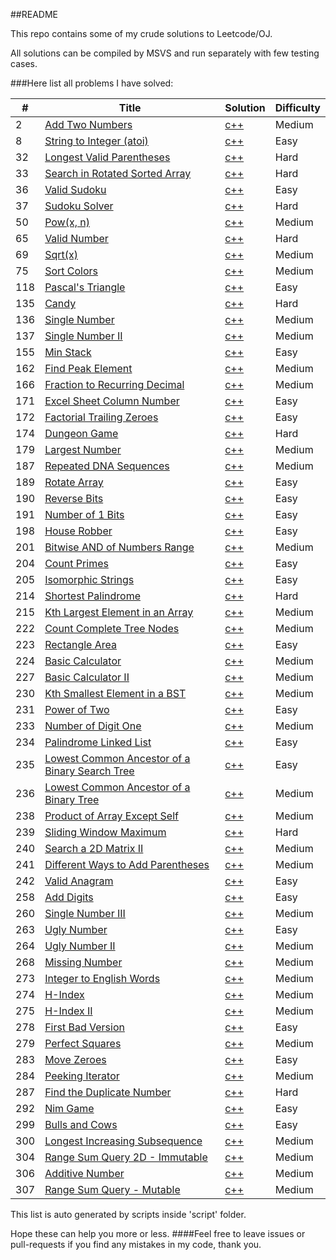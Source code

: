 ##README

This repo contains some of my crude solutions to Leetcode/OJ.

All solutions can be compiled by MSVS and run separately with few testing cases.

###Here list all problems I have solved:

|  #  | Title | Solution | Difficulty |
| --- | ----- | -------- | ---------- |
| 2 | [Add Two Numbers](https://leetcode.com//problems/add-two-numbers/) | [c++](src/AddTwoNumbers/program.cpp) | Medium |
| 8 | [String to Integer (atoi)](https://leetcode.com//problems/string-to-integer-atoi/) | [c++](src/atoi/program.cpp) | Easy |
| 32 | [Longest Valid Parentheses](https://leetcode.com//problems/longest-valid-parentheses/) | [c++](src/LongestValidParentheses/program.cpp) | Hard |
| 33 | [Search in Rotated Sorted Array](https://leetcode.com//problems/search-in-rotated-sorted-array/) | [c++](src/SearchInRotatedSortedArray/program.cpp) | Hard |
| 36 | [Valid Sudoku](https://leetcode.com//problems/valid-sudoku/) | [c++](src/ValidSudoku/program.cpp) | Easy |
| 37 | [Sudoku Solver](https://leetcode.com//problems/sudoku-solver/) | [c++](src/SudokuSolver/program.cpp) | Hard |
| 50 | [Pow(x, n)](https://leetcode.com//problems/powx-n/) | [c++](src/Pow(x,n)/program.cpp) | Medium |
| 65 | [Valid Number](https://leetcode.com//problems/valid-number/) | [c++](src/ValidNumber/program.cpp) | Hard |
| 69 | [Sqrt(x)](https://leetcode.com//problems/sqrtx/) | [c++](src/Sqrt(x)/program.cpp) | Medium |
| 75 | [Sort Colors](https://leetcode.com//problems/sort-colors/) | [c++](src/SortColors/program.cpp) | Medium |
| 118 | [Pascal&#39;s Triangle](https://leetcode.com//problems/pascals-triangle/) | [c++](src/PascalTriangel/program.cpp) | Easy |
| 135 | [Candy](https://leetcode.com//problems/candy/) | [c++](src/Candy/program.cpp) | Hard |
| 136 | [Single Number](https://leetcode.com//problems/single-number/) | [c++](src/SingleNumber/program.cpp) | Medium |
| 137 | [Single Number II](https://leetcode.com//problems/single-number-ii/) | [c++](src/SingleNumberII/program.cpp) | Medium |
| 155 | [Min Stack](https://leetcode.com//problems/min-stack/) | [c++](src/MinStack/program.cpp) | Easy |
| 162 | [Find Peak Element](https://leetcode.com//problems/find-peak-element/) | [c++](src/FindPeakElement/program.cpp) | Medium |
| 166 | [Fraction to Recurring Decimal](https://leetcode.com//problems/fraction-to-recurring-decimal/) | [c++](src/FractiontoRecurringDecimal/program.cpp) | Medium |
| 171 | [Excel Sheet Column Number](https://leetcode.com//problems/excel-sheet-column-number/) | [c++](src/ExcelSheetColumnNumber/program.cpp) | Easy |
| 172 | [Factorial Trailing Zeroes](https://leetcode.com//problems/factorial-trailing-zeroes/) | [c++](src/FactorialTrailingZeroes/program.cpp) | Easy |
| 174 | [Dungeon Game](https://leetcode.com//problems/dungeon-game/) | [c++](src/DungeonGame/program.cpp) | Hard |
| 179 | [Largest Number](https://leetcode.com//problems/largest-number/) | [c++](src/LargestNumber/program.cpp) | Medium |
| 187 | [Repeated DNA Sequences](https://leetcode.com//problems/repeated-dna-sequences/) | [c++](src/RepeatedDNA/program.cpp) | Medium |
| 189 | [Rotate Array](https://leetcode.com//problems/rotate-array/) | [c++](src/RotateArray/program.cpp) | Easy |
| 190 | [Reverse Bits](https://leetcode.com//problems/reverse-bits/) | [c++](src/ReverseBits/program.cpp) | Easy |
| 191 | [Number of 1 Bits](https://leetcode.com//problems/number-of-1-bits/) | [c++](src/Numof1Bits/program.cpp) | Easy |
| 198 | [House Robber](https://leetcode.com//problems/house-robber/) | [c++](src/HouseRober/program.cpp) | Easy |
| 201 | [Bitwise AND of Numbers Range](https://leetcode.com//problems/bitwise-and-of-numbers-range/) | [c++](src/rangebitwiseAnd/program.cpp) | Medium |
| 204 | [Count Primes](https://leetcode.com//problems/count-primes/) | [c++](src/countprime/program.cpp) | Easy |
| 205 | [Isomorphic Strings](https://leetcode.com//problems/isomorphic-strings/) | [c++](src/IsomorphicStrings/program.cpp) | Easy |
| 214 | [Shortest Palindrome](https://leetcode.com//problems/shortest-palindrome/) | [c++](src/ShortestPalindrome/program.cpp) | Hard |
| 215 | [Kth Largest Element in an Array](https://leetcode.com//problems/kth-largest-element-in-an-array/) | [c++](src/KthLargestElem/program.cpp) | Medium |
| 222 | [Count Complete Tree Nodes](https://leetcode.com//problems/count-complete-tree-nodes/) | [c++](src/CountCompleteTreeNode/program.cpp) | Medium |
| 223 | [Rectangle Area](https://leetcode.com//problems/rectangle-area/) | [c++](src/RectangleArea/program.cpp) | Easy |
| 224 | [Basic Calculator](https://leetcode.com//problems/basic-calculator/) | [c++](src/BasicCalculator/program.cpp) | Medium |
| 227 | [Basic Calculator II](https://leetcode.com//problems/basic-calculator-ii/) | [c++](src/BasicCalculator2/program.cpp) | Medium |
| 230 | [Kth Smallest Element in a BST](https://leetcode.com//problems/kth-smallest-element-in-a-bst/) | [c++](src/KthSmallestElementinaBST/program.cpp) | Medium |
| 231 | [Power of Two](https://leetcode.com//problems/power-of-two/) | [c++](src/PowerofTwo/program.cpp) | Easy |
| 233 | [Number of Digit One](https://leetcode.com//problems/number-of-digit-one/) | [c++](src/NumberofDigitOne/program.cpp) | Medium |
| 234 | [Palindrome Linked List](https://leetcode.com//problems/palindrome-linked-list/) | [c++](src/PalindromeLinkedList/program.cpp) | Easy |
| 235 | [Lowest Common Ancestor of a Binary Search Tree](https://leetcode.com//problems/lowest-common-ancestor-of-a-binary-search-tree/) | [c++](src/LowestCommonAncestorofaBinarySearchTree/program.cpp) | Easy |
| 236 | [Lowest Common Ancestor of a Binary Tree](https://leetcode.com//problems/lowest-common-ancestor-of-a-binary-tree/) | [c++](src/LowestCommonAncestorofaBinaryTree/program.cpp) | Medium |
| 238 | [Product of Array Except Self](https://leetcode.com//problems/product-of-array-except-self/) | [c++](src/ProductExceptSelf/program.cpp) | Medium |
| 239 | [Sliding Window Maximum](https://leetcode.com//problems/sliding-window-maximum/) | [c++](src/SlidingWindowMax/program.cpp) | Hard |
| 240 | [Search a 2D Matrix II](https://leetcode.com//problems/search-a-2d-matrix-ii/) | [c++](src/Searcha2DMatrixII/program.cpp) | Medium |
| 241 | [Different Ways to Add Parentheses](https://leetcode.com//problems/different-ways-to-add-parentheses/) | [c++](src/DifferentWaystoAddParentheses/program.cpp) | Medium |
| 242 | [Valid Anagram](https://leetcode.com//problems/valid-anagram/) | [c++](src/ValidAnagram/program.cpp) | Easy |
| 258 | [Add Digits](https://leetcode.com//problems/add-digits/) | [c++](src/AddDigits/program.cpp) | Easy |
| 260 | [Single Number III](https://leetcode.com//problems/single-number-iii/) | [c++](src/SingleNumberIII/program.cpp) | Medium |
| 263 | [Ugly Number](https://leetcode.com//problems/ugly-number/) | [c++](src/UglyNumber/program.cpp) | Easy |
| 264 | [Ugly Number II](https://leetcode.com//problems/ugly-number-ii/) | [c++](src/UglyNumberII/program.cpp) | Medium |
| 268 | [Missing Number](https://leetcode.com//problems/missing-number/) | [c++](src/MissingNumber/program.cpp) | Medium |
| 273 | [Integer to English Words](https://leetcode.com//problems/integer-to-english-words/) | [c++](src/IntegertoEnglishWords/program.cpp) | Medium |
| 274 | [H-Index](https://leetcode.com//problems/h-index/) | [c++](src/H-Index/program.cpp) | Medium |
| 275 | [H-Index II](https://leetcode.com//problems/h-index-ii/) | [c++](src/H-IndexII/program.cpp) | Medium |
| 278 | [First Bad Version](https://leetcode.com//problems/first-bad-version/) | [c++](src/FirstBadVersion/program.cpp) | Easy |
| 279 | [Perfect Squares](https://leetcode.com//problems/perfect-squares/) | [c++](src/PerfectSquares/program.cpp) | Medium |
| 283 | [Move Zeroes](https://leetcode.com//problems/move-zeroes/) | [c++](src/MoveZeroes/program.cpp) | Easy |
| 284 | [Peeking Iterator](https://leetcode.com//problems/peeking-iterator/) | [c++](src/PeekingIterator/program.cpp) | Medium |
| 287 | [Find the Duplicate Number](https://leetcode.com//problems/find-the-duplicate-number/) | [c++](src/FindtheDuplicateNumber/program.cpp) | Hard |
| 292 | [Nim Game](https://leetcode.com//problems/nim-game/) | [c++](src/NimGame/program.cpp) | Easy |
| 299 | [Bulls and Cows](https://leetcode.com//problems/bulls-and-cows/) | [c++](src/BullsandCows/program.cpp) | Easy |
| 300 | [Longest Increasing Subsequence](https://leetcode.com//problems/longest-increasing-subsequence/) | [c++](src/LongestIncreasingSubsequence/program.cpp) | Medium |
| 304 | [Range Sum Query 2D - Immutable](https://leetcode.com//problems/range-sum-query-2d-immutable/) | [c++](src/RangeSumQuery2D-Immutable/program.cpp) | Medium |
| 306 | [Additive Number](https://leetcode.com//problems/additive-number/) | [c++](src/AdditiveNumber/program.cpp) | Medium |
| 307 | [Range Sum Query - Mutable](https://leetcode.com//problems/range-sum-query-mutable/) | [c++](src/RangeSumQuery-Mutable/program.cpp) | Medium |




This list is auto generated by scripts inside 'script' folder.

Hope these can help you more or less.
####Feel free to leave issues or pull-requests if you find any mistakes in my code, thank you.
